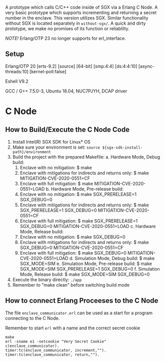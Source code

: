 A prototype which calls C/C++ code inside of SGX via a Erlang C Node.
A very basic prototype which supports incrementing and returning a secret number in the enclave.
This version utilizes SGX. Similar functionality without SGX is located separately in `without-sgx/`.
A quick and dirty prototype, we make no promises of its function or reliablilty.

*NOTE!* Erlang/OTP 23 no longer supports for erl\_interface.

## Setup

Erlang/OTP 20 [erts-9.2] [source] [64-bit] [smp:4:4] [ds:4:4:10] [async-threads:10] [kernel-poll:false]

Eshell V9.2

GCC / G++  7.5.0-3, Ubuntu 18.04, NUC7PJYH, DCAP driver


# C Node

## How to Build/Execute the C Node Code

1. Install Intel(R) SGX SDK for Linux* OS
2. Make sure your environment is set:
    `source ${sgx-sdk-install-path}/environment`
3. Build the project with the prepared Makefile:
  a. Hardware Mode, Debug build:
    1) Enclave with no mitigation:
      $ make
    2) Enclave with mitigations for indirects and returns only:
      $ make MITIGATION-CVE-2020-0551=CF
    3) Enclave with full mitigation:
      $ make MITIGATION-CVE-2020-0551=LOAD
  b. Hardware Mode, Pre-release build:
    1) Enclave with no mitigation:
      $ make SGX_PRERELEASE=1 SGX_DEBUG=0
    2) Enclave with mitigations for indirects and returns only:
      $ make SGX_PRERELEASE=1 SGX_DEBUG=0 MITIGATION-CVE-2020-0551=CF
    3) Enclave with full mitigation:
      $ make SGX_PRERELEASE=1 SGX_DEBUG=0 MITIGATION-CVE-2020-0551=LOAD
  c. Hardware Mode, Release build:
    1) Enclave with no mitigation:
      $ make SGX_DEBUG=0
    2) Enclave with mitigations for indirects and returns only:
      $ make SGX_DEBUG=0 MITIGATION-CVE-2020-0551=CF
    3) Enclave with full mitigation:
      $ make SGX_DEBUG=0 MITIGATION-CVE-2020-0551=LOAD
  d. Simulation Mode, Debug build:
    $ make SGX_MODE=SIM
  e. Simulation Mode, Pre-release build:
    $ make SGX_MODE=SIM SGX_PRERELEASE=1 SGX_DEBUG=0
  f. Simulation Mode, Release build:
    $ make SGX_MODE=SIM SGX_DEBUG=0
4. Execute the binary directly:
  `./app`
5. Remember to "make clean" before switching build mode

## How to connect Erlang Proceeses to the C Node
The file `enclave_communicator.erl` can be used as a start for a program
connecting to the C Node.

Remember to start `erl` with a name and the correct secret cookie

```
make
erl -sname e1 -setcookie "Very Secret Cookie"
c(enclave_communicator).
timer:tc(enclave_communicator, increment,"").
timer:tc(enclave_communicator, return,"").
```


